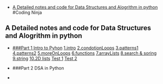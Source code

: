- [A Detailed notes and code for Data Structures and Alogrithm in python](#a-detailed-notes-and-code-for-data-structures-and-alogrithm-in-python)
#Coding Ninja


##  A Detailed notes and code for Data Structures and Alogrithm in python 

- [###Part 1 Intro to Pyhon](/1.introToPython)
    [1.intro](/1.introToPython/1.intro)
    [2.condotionLoops](/1.introToPython/2.conditionsLoops)
    [3.patterns1](/1.introToPython/3.patterns1)
    [4.patterns2](/1.introToPython/4.patterns2)
    [5.moreOnLoops](/1.introToPython/5.moreOnLoops/)
    [6.functions](/1.introToPython/6.function/)
    [7.arrayLists](/1.introToPython/7.arrayLists/)
    [8.search & soring](/1.introToPython/8.searchingSorting/)
    [9.string](/1.introToPython/9.strings/)
    [10.2D lists](/1.introToPython/10.TwoDimensionList/)
    [Test 1](/1.introToPython/test1)
    [Test 2](/1.introToPython/test2)   


- ###Part 2 DSA in Python
- 